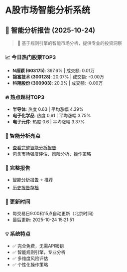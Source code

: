 # A股市场智能分析系统

## 🤖 智能分析报告 (2025-10-24)

> 🚀 基于规则引擎的智能市场分析，提供专业的投资洞察

### 📈 今日热门股票TOP3
- **N超颖 (603175)**: 397.6% | 成交额: 0.01万
- **锦富技术 (300128)**: 20.07% | 成交额: -0.00万
- **科翔股份 (300903)**: 20.0% | 成交额: -0.00万

### 🔥 热点题材TOP3
- **半导体**: 热度 0.63 | 平均涨幅 4.39%
- **电子化学品**: 热度 0.61 | 平均涨幅 3.75%
- **电子元件**: 热度 0.6 | 平均涨幅 3.37%

### 🤖 智能分析亮点
- [查看完整智能分析报告](reports/enhanced_report_2025-10-24.md)
- 包含市场强度评估、风险分析、操作策略

### 📄 完整报告
- [智能分析报告](reports/enhanced_report_2025-10-24.md) ⭐ 推荐
- [历史报告存档](reports/)

### 🔄 更新时间
- 每交易日9:00和15点自动更新（北京时间）
- 最后更新: 2025-10-24 15:21:51

### 💡 系统特点
- ✅ 完全免费，无需API密钥
- ✅ 智能规则引擎，专业分析
- ✅ 多维度风险评估
- ✅ 个性化操作策略
